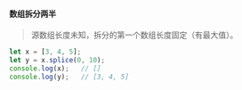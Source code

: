 

#### 数组拆分两半

> 源数组长度未知，拆分的第一个数组长度固定（有最大值）。

```javascript
let x = [3, 4, 5];
let y = x.splice(0, 10);
console.log(x);   // []
console.log(y);   // [3, 4, 5]
```

